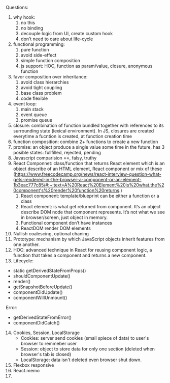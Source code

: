 Questions:

1. why hook: 
    1. no this
    2. no binding
    3. decouple logic from UI, create custom hook
    4. don’t need to care about life-cycle
2. functional programming: 
    1. pure function
    2. avoid side-effect
    3. simple function composition
    4. js support: HOC, function as param/value, closure, anonymous function
3. favor composition over inheritance:
    1. avoid class hierarchies
    2. avoid tight coupling
    3. base class problem
    4. code flexible
4. event loop:
    1. main stack
    2. event queue
    3. promise queue
5. closure: combination of function bundled together with references to its surrounding state (lexical environment). In JS, closures are created everytime a fucntion is created, at function creation time
6. function composition: combine 2+ functions to create a new function
7. promise: an object produce a single value some time in the future, has 3 posible states: fullfilled, rejected, pending
8. Javascript comparision ==, falsy, truthy
9. React Componnet: class/function that returns React element which is an object describe of an HTML element, React component or mix of these (https://www.freecodecamp.org/news/react-interview-question-what-gets-rendered-in-the-browser-a-component-or-an-element-1b3eac777c85/#:~:text=A%20React%20Element%20is%20what,the%20component's%20render%20function%20returns.)
    1. React component: template/blueprint can be either a function or a class 
    2. React element: is what get returned from component. It’s an object describe DOM node that component represents. It’s not what we see in browser/screen, just object in memory.
    3. Functional component don’t have instances
    4. ReactDOM render DOM elements 
10. Nullish coalescing, optional chaning
11. Prototype: mechanism by which JavaScript objects inherit features from one another.
12. HOC: advanced technique in React for reusing component logic,  a function that takes a component and returns a new component.
13. Lifecycle: 
   - static getDerivedStateFromProps()
   - shouldComponentUpdate()
   - render()
   - getSnapshotBeforeUpdate()
   - componentDidUpdate()
   - componentWillUnmount()

   Error:
   - getDerivedStateFromError()
   - componentDidCatch()
14. Cookies, Session, LocalStorage
    - Cookies: server send cookies (small spiece of data) to user's browser to remmeber user
    - Session: object to store data for only one section (deleted when browser's tab is closed)
    - LocalStorage: data isn't deleted even browser shut down.
15. Flexbox responsive
16. React.memo
17. 
